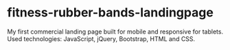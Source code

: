 # fitness-rubber-bands-landingpage
My first commercial landing page built for mobile and responsive for tablets. Used technologies: JavaScript, jQuery, Bootstrap, HTML and CSS.
